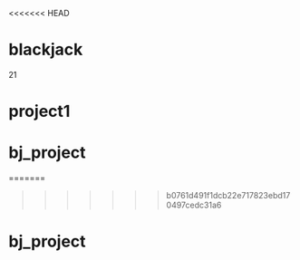 <<<<<<< HEAD
# blackjack
21
# project1
# bj_project
=======
>>>>>>> b0761d491f1dcb22e717823ebd170497cedc31a6
# bj_project
